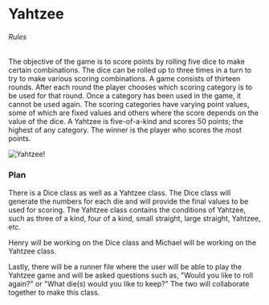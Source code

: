 # Yahtzee

###### Rules
The objective of the game is to score points by rolling five dice to make certain combinations. The dice can be rolled up to three times in a turn to try to make various scoring combinations. A game consists of thirteen rounds. After each round the player chooses which scoring category is to be used for that round. Once a category has been used in the game, it cannot be used again. The scoring categories have varying point values, some of which are fixed values and others where the score depends on the value of the dice. A Yahtzee is five-of-a-kind and scores 50 points; the highest of any category. The winner is the player who scores the most points.

![Yahtzee!](https://casualgamerevolution.com/sites/default/files/images/games/5_dice.jpg)

### Plan

There is a Dice class as well as a Yahtzee class. The Dice class will generate the numbers for each die and will provide the final values to be used for scoring. The Yahtzee class contains the conditions of Yahtzee, such as three of a kind, four of a kind, small straight, large straight, Yahtzee, etc.

Henry will be working on the Dice class and Michael will be working on the Yahtzee class.

Lastly, there will be a runner file where the user will be able to play the Yahtzee game and will be asked questions such as, "Would you like to roll again?" or "What die(s) would you like to keep?" The two will collaborate together to make this class.


